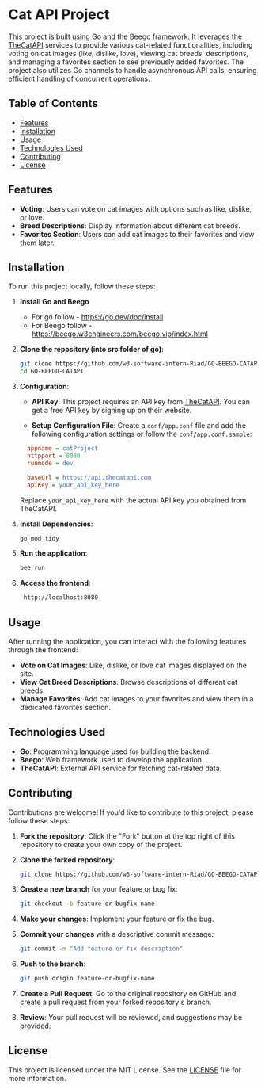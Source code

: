 # Cat API Project

This project is built using Go and the Beego framework. It leverages the [TheCatAPI](https://thecatapi.com/) services to provide various cat-related functionalities, including voting on cat images (like, dislike, love), viewing cat breeds' descriptions, and managing a favorites section to see previously added favorites. The project also utilizes Go channels to handle asynchronous API calls, ensuring efficient handling of concurrent operations.

## Table of Contents

- [Features](#features)
- [Installation](#installation)
- [Usage](#usage)
- [Technologies Used](#technologies-used)
- [Contributing](#contributing)
- [License](#license)


## Features

- **Voting**: Users can vote on cat images with options such as like, dislike, or love.
- **Breed Descriptions**: Display information about different cat breeds.
- **Favorites Section**: Users can add cat images to their favorites and view them later.

## Installation

To run this project locally, follow these steps:
1. **Install Go and Beego**

   - For go follow - https://go.dev/doc/install
   - For Beego follow - https://beego.w3engineers.com/beego.vip/index.html

2. **Clone the repository (into src folder of go)**:

   ```bash
   git clone https://github.com/w3-software-intern-Riad/GO-BEEGO-CATAPI.git
   cd GO-BEEGO-CATAPI
   ```

3. **Configuration**:
    - **API Key**: This project requires an API key from [TheCatAPI](https://thecatapi.com/). You can get a free API key by signing up on their website.

    - **Setup Configuration File**: Create a `conf/app.conf` file and add the following configuration settings or follow the `conf/app.conf.sample`:

     ```ini
       appname = catProject
       httpport = 8080
       runmode = dev

       baseUrl = https://api.thecatapi.com
       apiKey = your_api_key_here
   ```

   Replace `your_api_key_here` with the actual API key you obtained from TheCatAPI.


4. **Install Dependencies**:

   ```bash
   go mod tidy
   ```

5. **Run the application**:
   ```bash
   bee run
   ```
6. **Access the frontend**:
   ```bash 
    http://localhost:8080
   ```




## Usage

After running the application, you can interact with the following features through the frontend:

- **Vote on Cat Images**: Like, dislike, or love cat images displayed on the site.
- **View Cat Breed Descriptions**: Browse descriptions of different cat breeds.
- **Manage Favorites**: Add cat images to your favorites and view them in a dedicated favorites section.


## Technologies Used

- **Go**: Programming language used for building the backend.
- **Beego**: Web framework used to develop the application.
- **TheCatAPI**: External API service for fetching cat-related data.


## Contributing

Contributions are welcome! If you'd like to contribute to this project, please follow these steps:

1. **Fork the repository**: Click the "Fork" button at the top right of this repository to create your own copy of the project.

2. **Clone the forked repository**:
    ```bash
    git clone https://github.com/w3-software-intern-Riad/GO-BEEGO-CATAPI.git
    ```

3. **Create a new branch** for your feature or bug fix:
    ```bash
    git checkout -b feature-or-bugfix-name
    ```

4. **Make your changes**: Implement your feature or fix the bug.

5. **Commit your changes** with a descriptive commit message:
    ```bash
    git commit -m "Add feature or fix description"
    ```

6. **Push to the branch**:
    ```bash
    git push origin feature-or-bugfix-name
    ```

7. **Create a Pull Request**: Go to the original repository on GitHub and create a pull request from your forked repository's branch.

8. **Review**: Your pull request will be reviewed, and suggestions may be provided.

## License

This project is licensed under the MIT License. See the [LICENSE](LICENSE) file for more information.